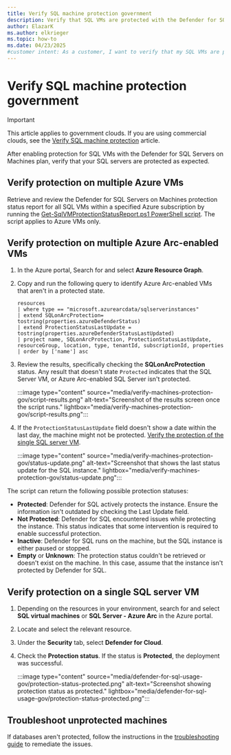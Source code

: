 ```yaml
---
title: Verify SQL machine protection government
description: Verify that SQL VMs are protected with the Defender for SQL Servers on Machines plan as expected, ensuring that all security measures are properly implemented.
author: ElazarK
ms.author: elkrieger
ms.topic: how-to
ms.date: 04/23/2025
#customer intent: As a customer, I want to verify that my SQL VMs are protected with the Defender for SQL Servers on Machines plan as expected.
---
```


# Verify SQL machine protection government

> [!IMPORTANT]
> This article applies to government clouds. If you are using commercial clouds, see the [Verify SQL machine protection](verify-machine-protection.md) article.

After enabling protection for SQL VMs with the Defender for SQL Servers on Machines plan, verify that your SQL servers are protected as expected.

## Verify protection on multiple Azure VMs

Retrieve and review the Defender for SQL Servers on Machines protection status report for all SQL VMs within a specified Azure subscription by running the [Get-SqlVMProtectionStatusReport.ps1 PowerShell script](https://aka.ms/DfSQLprotectionverificationscale). The script applies to Azure VMs only.

## Verify protection on multiple Azure Arc-enabled VMs

1. In the Azure portal, Search for and select **Azure Resource Graph**.

1. Copy and run the following query to identify Azure Arc-enabled VMs that aren't in a protected state.

    ```kusto   
    resources
    | where type == "microsoft.azurearcdata/sqlserverinstances"
    | extend SQLonArcProtection= tostring(properties.azureDefenderStatus)
    | extend ProtectionStatusLastUpdate = tostring(properties.azureDefenderStatusLastUpdated)
    | project name, SQLonArcProtection, ProtectionStatusLastUpdate, resourceGroup, location, type, tenantId, subscriptionId, properties
    | order by ['name'] asc
    ```

1. Review the results, specifically checking the **SQLonArcProtection** status. Any result that doesn't state `Protected` indicates that the SQL Server VM, or Azure Arc-enabled SQL Server isn't protected.

    :::image type="content" source="media/verify-machines-protection-gov/script-results.png" alt-text="Screenshot of the results screen once the script runs." lightbox="media/verify-machines-protection-gov/script-results.png":::

1. If the `ProtectionStatusLastUpdate` field doesn't show a date within the last day, the machine might not be protected. [Verify the protection of the single SQL server VM](#verify-protection-on-a-single-sql-server-vm).

    :::image type="content" source="media/verify-machines-protection-gov/status-update.png" alt-text="Screenshot that shows the last status update for the SQL instance." lightbox="media/verify-machines-protection-gov/status-update.png":::

The script can return the following possible protection statuses:
- **Protected**: Defender for SQL actively protects the instance. Ensure the information isn't outdated by checking the  Last Update field.
- **Not Protected**: Defender for SQL encountered issues while protecting the instance. This status indicates that some intervention is required to enable successful protection.
- **Inactive**: Defender for SQL runs on the machine, but the SQL instance is either paused or stopped.
- **Empty** or **Unknown**: The protection status couldn't be retrieved or doesn't exist on the machine. In this case, assume that the instance isn't protected by Defender for SQL.

## Verify protection on a single SQL server VM

1. Depending on the resources in your environment, search for and select **SQL virtual machines** or **SQL Server - Azure Arc** in the Azure portal.

1. Locate and select the relevant resource.

1. Under the **Security** tab, select **Defender for Cloud**.

1. Check the **Protection status**. If the status is **Protected**, the deployment was successful.

    :::image type="content" source="media/defender-for-sql-usage-gov/protection-status-protected.png" alt-text="Screenshot showing protection status as protected." lightbox="media/defender-for-sql-usage-gov/protection-status-protected.png":::

## Troubleshoot unprotected machines

If databases aren't protected, follow the instructions in the [troubleshooting guide](troubleshoot-sql-machines-guide-gov.md) to remediate the issues.
